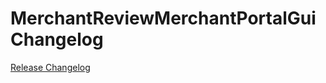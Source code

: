 # MerchantReviewMerchantPortalGui Changelog

[Release Changelog](https://github.com/spryker-demo/merchant-review-merchant-portal-gui/releases)
